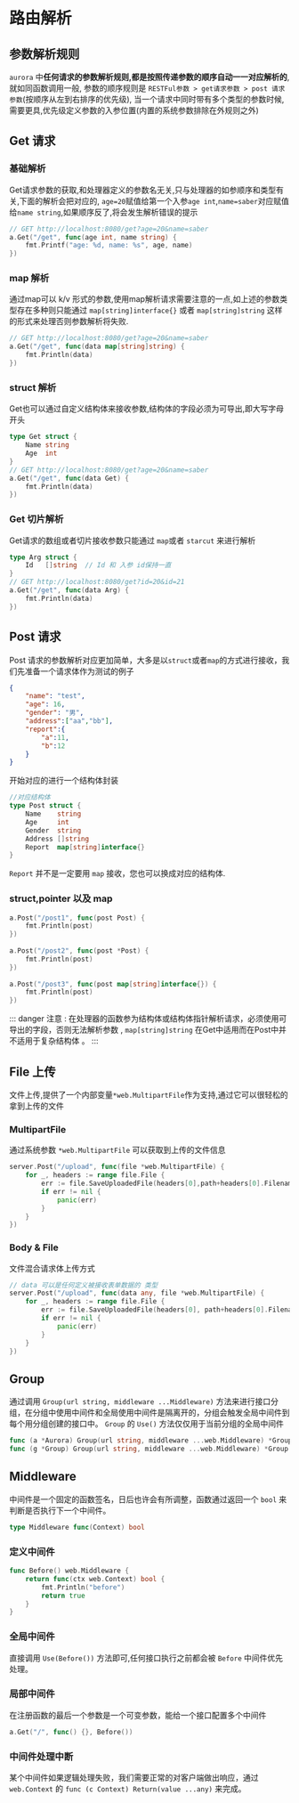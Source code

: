 # 路由解析

## 参数解析规则
`aurora` 中**任何请求的参数解析规则,都是按照传递参数的顺序自动一一对应解析的**,就如同函数调用一般,
参数的顺序规则是 `RESTFul参数 > get请求参数 > post 请求参数`(按顺序从左到右排序的优先级),
当一个请求中同时带有多个类型的参数时候, 需要更具,优先级定义参数的入参位置(内置的系统参数排除在外规则之外)

## Get 请求
### 基础解析
Get请求参数的获取,和处理器定义的参数名无关,只与处理器的如参顺序和类型有关,下面的解析会把对应的,
`age=20`赋值给第一个入参`age int`,`name=saber`对应赋值给`name string`,如果顺序反了,将会发生解析错误的提示
```go
// GET http://localhost:8080/get?age=20&name=saber
a.Get("/get", func(age int, name string) {
    fmt.Printf("age: %d, name: %s", age, name)
})
```

### map 解析
通过map可以 k/v 形式的参数,使用map解析请求需要注意的一点,如上述的参数类型存在多种则只能通过 `map[string]interface{}` 或者 `map[string]string` 这样的形式来处理否则参数解析将失败.
```go
// GET http://localhost:8080/get?age=20&name=saber
a.Get("/get", func(data map[string]string) {
    fmt.Println(data)
}) 
```
### struct 解析
Get也可以通过自定义结构体来接收参数,结构体的字段必须为可导出,即大写字母开头
```go
type Get struct {
    Name string
    Age  int
}
// GET http://localhost:8080/get?age=20&name=saber
a.Get("/get", func(data Get) {
    fmt.Println(data)
})
```

### Get 切片解析
Get请求的数组或者切片接收参数只能通过 `map`或者 `starcut` 来进行解析
```go
type Arg struct {
	Id   []string  // Id 和 入参 id保持一直
}
// GET http://localhost:8080/get?id=20&id=21
a.Get("/get", func(data Arg) {
    fmt.Println(data)
})
```
## Post 请求
Post 请求的参数解析对应更加简单，大多是以`struct`或者`map`的方式进行接收，我们先准备一个请求体作为测试的例子
```json
{
    "name": "test",
    "age": 16,
    "gender": "男",
    "address":["aa","bb"],
    "report":{
    	"a":11,
    	"b":12
    }
}
```
开始对应的进行一个结构体封装
```go
//对应结构体
type Post struct {
    Name    string
    Age     int
    Gender  string
    Address []string
    Report  map[string]interface{}
}
```
`Report` 并不是一定要用 `map` 接收，您也可以换成对应的结构体.
### struct,pointer 以及 map
```go
a.Post("/post1", func(post Post) {
    fmt.Println(post)
})
    
a.Post("/post2", func(post *Post) {
    fmt.Println(post)
})
    
a.Post("/post3", func(post map[string]interface{}) {
    fmt.Println(post)
})
```
::: danger
注意 : 在处理器的函数参为结构体或结构体指针解析请求，必须使用可导出的字段，否则无法解析参数 , `map[string]string` 在Get中适用而在Post中并不适用于复杂结构体 。
:::

## File 上传
文件上传,提供了一个内部变量`*web.MultipartFile`作为支持,通过它可以很轻松的拿到上传的文件
### MultipartFile
通过系统参数 `*web.MultipartFile` 可以获取到上传的文件信息
```go
server.Post("/upload", func(file *web.MultipartFile) {
    for _, headers := range file.File {
        err := file.SaveUploadedFile(headers[0],path+headers[0].Filename)
        if err != nil {
            panic(err)
        }
    }
})
```

### Body & File
文件混合请求体上传方式
```go
// data 可以是任何定义被接收表单数据的 类型
server.Post("/upload", func(data any, file *web.MultipartFile) {
    for _, headers := range file.File {
        err := file.SaveUploadedFile(headers[0], path+headers[0].Filename)
        if err != nil {
            panic(err)
        }
    }
})
```

## Group 
通过调用 `Group(url string, middleware ...Middleware)` 方法来进行接口分组，在分组中使用中间件和全局使用中间件是隔离开的，分组会触发全局中间件到每个用分组创建的接口中。
`Group` 的 `Use()` 方法仅仅用于当前分组的全局中间件
```go
func (a *Aurora) Group(url string, middleware ...web.Middleware) *Group
func (g *Group) Group(url string, middleware ...web.Middleware) *Group
```


## Middleware
中间件是一个固定的函数签名，日后也许会有所调整，函数通过返回一个 `bool` 来判断是否执行下一个中间件。
```go
type Middleware func(Context) bool
```
### 定义中间件
```go
func Before() web.Middleware {
	return func(ctx web.Context) bool {
		fmt.Println("before")
		return true
	}
}
```
### 全局中间件
直接调用 `Use(Before())` 方法即可,任何接口执行之前都会被 `Before` 中间件优先处理。

### 局部中间件
在注册函数的最后一个参数是一个可变参数，能给一个接口配置多个中间件
```go
a.Get("/", func() {}, Before())
```
### 中间件处理中断
某个中间件如果逻辑处理失败，我们需要正常的对客户端做出响应，通过 `web.Context` 的 `func (c Context) Return(value ...any)` 来完成。